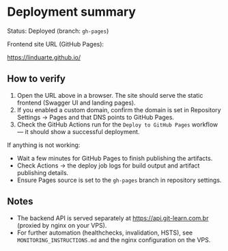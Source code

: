Deployment summary
==================

Status: Deployed (branch: `gh-pages`)

Frontend site URL (GitHub Pages):

https://linduarte.github.io/

How to verify
-------------

1. Open the URL above in a browser. The site should serve the static frontend (Swagger UI and landing pages).
2. If you enabled a custom domain, confirm the domain is set in Repository Settings → Pages and that DNS points to GitHub Pages.
3. Check the GitHub Actions run for the `Deploy to GitHub Pages` workflow — it should show a successful deployment.

If anything is not working:
- Wait a few minutes for GitHub Pages to finish publishing the artifacts.
- Check Actions → the deploy job logs for build output and artifact publishing details.
- Ensure Pages source is set to the `gh-pages` branch in repository settings.

Notes
-----
- The backend API is served separately at https://api.git-learn.com.br (proxied by nginx on your VPS).
- For further automation (healthchecks, invalidation, HSTS), see `MONITORING_INSTRUCTIONS.md` and the nginx configuration on the VPS.
